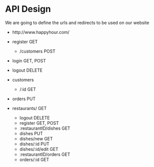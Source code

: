 # API Design
We are going to define the urls and redirects to be used on our website

- http://<span></span>ww<span></span>w.<span></span>happyhour.com/
- register GET
  - /customers POST

- login GET, POST

- logout DELETE
  
- customers 
  - /:id GET


- orders PUT


- restaurants/ GET
  - logout DELETE
  - register GET, POST
  - :restaurantID/dishes GET
  - dishes PUT
  - dishes/new GET
  - dishes/:id PUT
  - dishes/:id/edit GET
  - :restaurantID/orders GET
  - orders/:id GET
